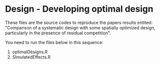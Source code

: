 # Design - Developing optimal design

These files are the source codes to reproduce the papers results entited: "Comparison of a systematic design with some spatially optimized design, particularly in the presence of residual competition".

You need to run the files below in this sequence:

1. optimalDesigns.R
2. SImulatedEffects.R
